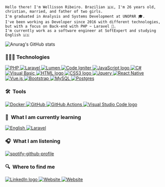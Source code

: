 ```text
Hello there! I'm Wellisson Ribeiro. Brazilian 🇧🇷, I'm 26 years old, christian, married, and father of two girls.
I'm graduated in Analysis and Systems Development at UNOPAR 🎓.
I've been working as Developer since 2016 with different technologies, but with a focus on Back-end with PHP ~ Laravel 🐘.
I'm currently work as a software engineer at SoftExpert and studying English 🇺🇸
```

![Anurag's GitHub stats](https://github-readme-stats.vercel.app/api?username=wribeiiro&theme=cobalt)

### 👨🏻‍💻 Technologies
<p align="left">
  <a href="">
    <img alt="PHP" src="https://img.shields.io/badge/PHP-000?style=for-the-badge&logo=php&logoColor=8257E5"/>
  </a>
  
  <a href="">
    <img alt="Laravel" src="https://img.shields.io/badge/Laravel-000?style=for-the-badge&&logo=laravel&logoColor=8257E5"/>
  </a>
  
  <a href="">
    <img alt="Lumen" src="https://img.shields.io/badge/Lumen-000?style=for-the-badge&&logo=laravel&logoColor=8257E5"/>
  </a>
  
  <a href="">
    <img alt="Code Igniter" src="https://img.shields.io/badge/Code Igniter-000?style=for-the-badge&logo=codeigniter&logoColor=8257E5"/>
  </a>
  
  <a href="">
    <img alt="JavaScript logo" src="https://img.shields.io/badge/JavaScript-000?style=for-the-badge&logo=Javascript&logoColor=8257E5" title="JavaScript" />
  </a>
  
  <a href="">
    <img alt="C#" src="https://img.shields.io/badge/C%23-000?style=for-the-badge&logo=c-sharp&logoColor=8257E5" title="C#" />
  </a>
  
  <a href="">
    <img alt="Visual Basic" src="https://img.shields.io/badge/Visual Basic-000?style=for-the-badge&logo=visual%20studio&logoColor=8257E5" title="Visual Basic" />
  </a>
  
  <a href="">
    <img alt="HTML logo"  src="https://img.shields.io/badge/HTML-000?style=for-the-badge&logo=html5&logoColor=8257E5" title="HTML5" />
  </a>
  
  <a href="">
    <img alt="CSS3 logo" src="https://img.shields.io/badge/CSS-000?style=for-the-badge&logo=css3&logoColor=8257E5" title="CSS" />
  </a>
  
  <a href="">
    <img alt="Jquery" src="https://img.shields.io/badge/jQuery-000?style=for-the-badge&logo=jquery&logoColor=8257E5"/>
  </a>
  
  <a href="">
    <img alt="React Native" src="https://img.shields.io/badge/React-000?style=for-the-badge&logo=react&logoColor=8257E5" title="React" />
  </a>
  
  <a href="">
    <img alt="Vue.js" src="https://img.shields.io/badge/Vue.js-000?style=for-the-badge&logo=vue.js&logoColor=8257E5" />
  </a>
  
  <a href="">
    <img alt="Bootstrap" src="https://img.shields.io/badge/Bootstrap-000?style=for-the-badge&logo=bootstrap&logoColor=8257E5"/>
  </a>
  
  <a href="">
    <img alt="MySQL" src="https://img.shields.io/badge/MySQL-000?style=for-the-badge&logo=mysql&logoColor=8257E5"/>
  </a>
  
  <a href="">
    <img alt="Postgres" src ="https://img.shields.io/badge/Postgres-000?style=for-the-badge&logo=postgresql&logoColor=8257E5"/>
  </a>
</p>

### 🛠  Tools
<p align="left">
  <a href="">
    <img alt="Docker" src="https://img.shields.io/badge/Docker-000?style=for-the-badge&logo=docker&logoColor=8257E5"/>
  </a>
  
  <a href="">
    <img alt="GitHub" src="https://img.shields.io/badge/Github-000?style=for-the-badge&logo=github&logoColor=8257E5"/>
  </a>
  
  <a href="">
    <img alt="GitHub Actions" src="https://img.shields.io/badge/Github Actions-000?style=for-the-badge&logo=githubactions&logoColor=8257E5"/>
  </a>
  
  <a href="">
    <img src="https://img.shields.io/badge/VS%20Code-000?style=for-the-badge&logo=visual-studio-code&logoColor=8257E5" alt="Visual Studio Code logo" title="Visual Studio Code" />
  </a>
</p>

### 📖  What I am currently learning
<p align="left">
  <a href="">
    <img alt="English" src="https://img.shields.io/badge/English-000?style=for-the-badge"/>
  </a>
  
  <a href="">
    <img alt="Laravel" src="https://img.shields.io/badge/Laravel-000?style=for-the-badge&&logo=laravel&logoColor=8257E5"/>
  </a>
</p>

### 🎧  What I am listening

[![spotify-github-profile](https://spotify-github-profile.vercel.app/api/view?uid=itd9eq7e1e947txikhoq350jh&cover_image=true&theme=novatorem)](https://github.com/kittinan/spotify-github-profile)

### 🔍  Where to find me
<p align="left">
  <a href="https://www.linkedin.com/in/wellisson-ribeiro" target="_blank">
    <img src="https://img.shields.io/badge/LinkedIn-000?style=for-the-badge&logo=linkedin&logoColor=8257E5" alt="LinkedIn logo" title="LinkedIn"/>
  </a>
  
  <a href="https://www.wribeiiro.com" target="_blank">
    <img src="https://img.shields.io/badge/Personal Website-000?style=for-the-badge&logo=wordpress&logoColor=8257E5" alt="Website" title="Website"/>
  </a>
  
  <a href="https://stackoverflow.com/users/7039025/wribeiro" target="_blank">
    <img src="https://img.shields.io/badge/Stack_Overflow-000?style=for-the-badge&logo=stack-overflow&logoColor=8257E5" alt="Website" title="Website"/>
  </a>
</p>

